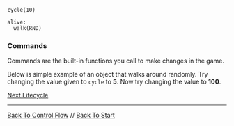 ```load-basic
cycle(10)

alive:
  walk(RND)

```

### Commands

Commands are the built-in functions you call to make changes in the game.

Below is simple example of an object that walks around randomly.
Try changing the value given to `cycle` to **5**.
Now try changing the value to **100**.

[Next Lifecycle](!SANDBOX_LIFECYCLE)

---

[Back To Control Flow](!SANDBOX_CONTROL_FLOW) //
[Back To Start](!SANDBOX_START)

